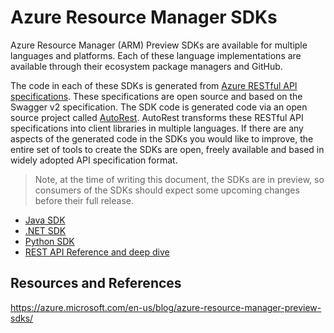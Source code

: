 # Azure Resource Manager SDKs

Azure Resource Manager (ARM) Preview SDKs are available for multiple languages and platforms. Each of these language implementations are available through their ecosystem package managers and GitHub. 

The code in each of these SDKs is generated from [Azure RESTful API specifications](https://github.com/azure/azure-rest-api-specs). These specifications are open source and based on the Swagger v2 specification. The SDK code is generated code via an open source project called [AutoRest](https://github.com/azure/autorest). AutoRest transforms these RESTful API specifications into client libraries in multiple languages. If there are any aspects of the generated code in the SDKs you would like to improve, the entire set of tools to create the SDKs are open, freely available and based in widely adopted API specification format.

> Note, at the time of writing this document, the SDKs are in preview, so consumers of the SDKs should expect some upcoming changes before their full release.

 * [Java SDK](Java-sdk.md)
 * [.NET SDK](Net-sdk.md)
 * [Python SDK](Python-sdk.md)
 * [REST API Reference and deep dive](Rest-api.md)

## Resources and References
https://azure.microsoft.com/en-us/blog/azure-resource-manager-preview-sdks/
